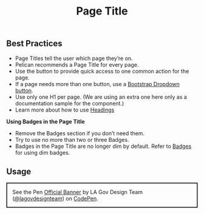 ﻿---
title: Page Title
summary: The Page Title block explains the purpose of a page.
tags: components
layout: guide
eleventyNavigation:
  key: Page Title
  parent: Components
  order: 230
  excerpt: The Page Title block explains the purpose of a page.
  img: /img/illustrations/illus-page-title.svg
---

## Best Practices

- Page Titles tell the user which page they’re on.
- Pelican recommends a Page Title for every page.
- Use the button to provide quick access to one common action for the page.
- If a page needs more than one button, use a [Bootstrap Dropdown button](https://getbootstrap.com/docs/5.3/components/dropdowns/#single-button).
- Use only one H1 per page. (We are using an extra one here only as a documentation sample for the component.)
- Learn more about how to use [Headings](/accessibility/headings/)

**Using Badges in the Page Title**

- Remove the Badges section if you don’t need them.
- Try to use no more than two or three Badges.
- Badges in the Page Title are no longer dim by default. Refer to [Badges](/components/badges/) for using dim badges.

## Usage

<p class="codepen" data-height="{{codepen.embedHeight}}" data-default-tab="html,result" data-slug-hash="JojxpvK" data-pen-title="Official Banner" data-editable="true" data-user="lagovdesignteam" style="height: {{codepen.embedHeightPx}} box-sizing: border-box; display: flex; align-items: center; justify-content: center; border: 2px solid; margin: 1em 0; padding: 1em;">
  <span>See the Pen <a href="https://codepen.io/lagovdesignteam/pen/JojxpvK">
  Official Banner</a> by LA Gov Design Team (<a href="https://codepen.io/lagovdesignteam">@lagovdesignteam</a>)
  on <a href="https://codepen.io">CodePen</a>.</span>
</p>
<script async src="https://public.codepenassets.com/embed/index.js"></script>
